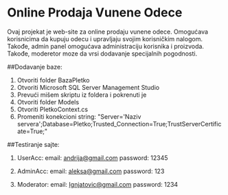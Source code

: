 # Online Prodaja Vunene Odece

Ovaj projekat je web-site za online prodaju vunene odece. Omogućava korisnicima da kupuju odecu i upravljaju svojim korisničkim nalogom. Takođe, admin panel omogućava administraciju korisnika i proizvoda. Takođe, moderetor moze da vrsi dodavanje specijalnih pogodnosti.

##Dodavanje baze:
1. Otvoriti folder BazaPletko
2. Otvoriti Microsoft SQL Server Management Studio
3. Prevući mišem skriptu iz foldera i pokrenuti je
4. Otvoriti folder Models
5. Otvoriti PletkoContext.cs
6. Promeniti konekcioni string: "Server='Naziv servera';Database=Pletko;Trusted_Connection=True;TrustServerCertificate=True;"

##Testiranje sajte:
1. UserAcc:
   email: andrija@gmail.com
   password: 12345
   
2. AdminAcc:
   email: aleksa@gmail.com
   password: 123

3. Moderator:
   email: Ignjatovic@gmail.com
   password: 1234


